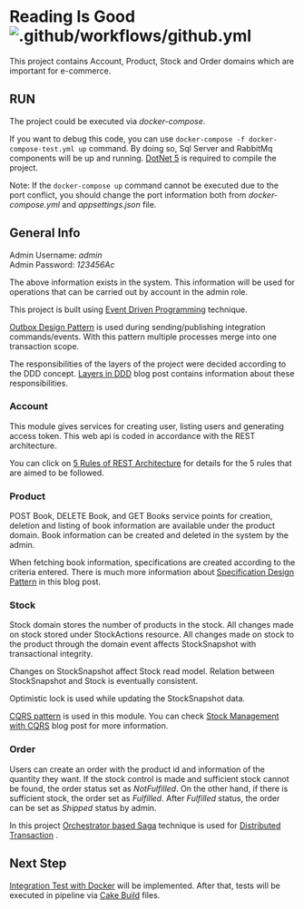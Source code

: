 # Reading Is Good ![.github/workflows/github.yml](https://github.com/AdemCatamak/ReadingIsGood/workflows/.github/workflows/github.yml/badge.svg?branch=master)

This project contains Account, Product, Stock and Order domains which are important for e-commerce.

## __RUN__

The project could be executed via _docker-compose_.

If you want to debug this code, you can use ```docker-compose -f docker-compose-test.yml up``` command. By doing so, Sql
Server and RabbitMq components will be up and running.
[DotNet 5](https://dotnet.microsoft.com/download/dotnet/5.0) is required to compile the project.

Note: If the `docker-compose up` command cannot be executed due to the port conflict, you should change the port
information both from _docker-compose.yml_ and _appsettings.json_ file.

## __General Info__

Admin Username: _admin_ </br>
Admin Password: _123456Ac_

The above information exists in the system. This information will be used for operations that can be carried out by
account in the admin role.

This project is built
using [Event Driven Programming](https://ademcatamak.medium.com/olaya-dayal%C4%B1-programlama-event-driven-programming-d6b7e2c0d948)
technique.

[Outbox Design Pattern](https://ademcatamak.medium.com/outbox-design-pattern-57e1519ed5e4) is used during
sending/publishing integration commands/events. With this pattern multiple processes merge into one transaction scope.

The responsibilities of the layers of the project were decided according to the DDD
concept. [Layers in DDD](https://ademcatamak.medium.com/layers-in-ddd-projects-bd492aa2b8aa)
blog post contains information about these responsibilities.

### __Account__

This module gives services for creating user, listing users and generating access token. This web api is coded in
accordance with the REST architecture.

You can click
on [5 Rules of REST Architecture](https://ademcatamak.medium.com/5-rules-of-rest-architecture-434abaf5db44) for details
for the 5 rules that are aimed to be followed.

### __Product__

POST Book, DELETE Book, and GET Books service points for creation, deletion and listing of book information are
available under the product domain. Book information can be created and deleted in the system by the admin.

When fetching book information, specifications are created according to the criteria entered. There is much more
information
about [Specification Design Pattern](https://ademcatamak.medium.com/specification-design-pattern-c814649be0ef) in this
blog post.

### __Stock__

Stock domain stores the number of products in the stock. All changes made on stock stored under StockActions resource.
All changes made on stock to the product through the domain event affects StockSnapshot with transactional integrity.

Changes on StockSnapshot affect Stock read model. Relation between StockSnapshot and Stock is eventually consistent.

Optimistic lock is used while updating the StockSnapshot data.

[CQRS pattern](https://ademcatamak.medium.com/cqrs-command-query-responsibility-segregation-476d2d81225a) is used in
this module. You can
check [Stock Management with CQRS](https://ademcatamak.medium.com/stok-y%C3%B6netimi-cqrs-%C3%B6rne%C4%9Fi-c8243b82c7b2)
blog post for more information.

### __Order__

Users can create an order with the product id and information of the quantity they want. If the stock control is made
and sufficient stock cannot be found, the order status set as _NotFulfilled_. On the other hand, if there is sufficient
stock, the order set as _Fulfilled_. After _Fulfilled_ status, the order can be set as _Shipped_ status by admin.

In this
project [Orchestrator based Saga](https://ademcatamak.medium.com/koordinat%C3%B6r-tabanl%C4%B1-saga-tasar%C4%B1m%C4%B1-sipari%C5%9F-y%C3%B6netimi-4db5fc546f68)
technique is used
for [Distributed Transaction](https://ademcatamak.medium.com/da%C4%9F%C4%B1t%C4%B1k-i%CC%87%C5%9Flemler-distributed-transaction-6c36f5e04266)
.

## Next Step

[Integration Test with Docker](https://ademcatamak.medium.com/integration-test-with-net-core-and-docker-21b241f7372)
will be implemented. After that, tests will be executed in pipeline
via [Cake Build](https://ademcatamak.medium.com/cake-build-nedir-684eb1885b06) files.
